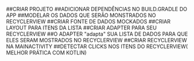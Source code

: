 ##CRIAR PROJETO
##ADICIONAR DEPENDÊNCIAS NO BUILD.GRADLE DO APP
##MODELAR OS DADOS QUE SERÃO MONSTRADOS NO RECYCLERVIEW
##CRIAR FONTE DE DADOS MOCKADOS
##CRIAR LAYOUT PARA ITENS DA LISTA
##CRIAR ADAPTER PARA SEU RECYCLERVIEW
  ##O ADAPTER "adapta" SUA LISTA DE DADOS PARA QUE ELES SERAM MOSTRADOS NO RECYCLERVIEW
##CRIAR RECYCLERVIEW NA MAINACTIVITY
##DETECTAR CLICKS NOS ITENS DO RECYCLERVIEW( MELHOR PRÁTICA COM KOTLIN)
